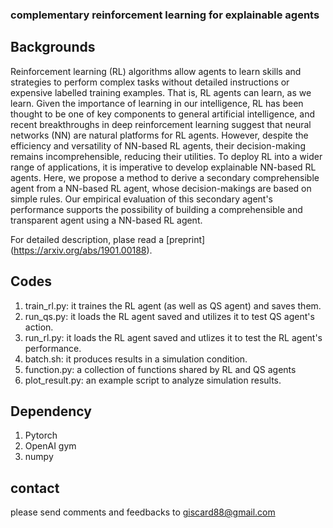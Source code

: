 ### complementary reinforcement learning for explainable agents

## Backgrounds

Reinforcement learning (RL) algorithms allow agents to learn skills and strategies to perform complex tasks without detailed instructions or expensive labelled training examples. That is, RL agents can learn, as we learn. Given the importance of learning in our intelligence, RL has been thought to be one of key components to general artificial intelligence, and recent breakthroughs in deep reinforcement learning suggest that neural networks (NN) are natural platforms for RL agents. However, despite the efficiency and versatility of NN-based RL agents, their decision-making remains incomprehensible, reducing their utilities. To deploy RL into a wider range of applications, it is imperative to develop explainable NN-based RL agents. Here, we propose a method to derive a secondary comprehensible agent from a NN-based RL agent, whose decision-makings are based on simple rules. Our empirical evaluation of this secondary agent's performance supports the possibility of building a comprehensible and transparent agent using a NN-based RL agent.

For detailed description, plase read a [preprint] (https://arxiv.org/abs/1901.00188). 

## Codes

1. train_rl.py: it traines the RL agent (as well as QS agent) and saves them. 
2. run_qs.py: it loads the RL agent saved and utilizes it to test QS agent's action.
3. run_rl.py: it loads the RL agent saved and utlizes it to test the RL agent's performance.
4. batch.sh: it produces results in a simulation condition.
5. function.py: a collection of functions shared by RL and QS agents
6. plot_result.py: an example script to analyze simulation results.

## Dependency

1. Pytorch
2. OpenAI gym
3. numpy

## contact

please send comments and feedbacks to giscard88@gmail.com

